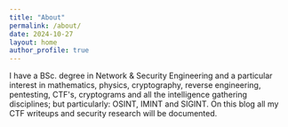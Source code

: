 ```yaml
---
title: "About"
permalink: /about/
date: 2024-10-27
layout: home
author_profile: true
---
```


I have a BSc. degree in Network & Security Engineering and a particular interest in mathematics, physics, cryptography, reverse engineering, pentesting, CTF's, cryptograms and all the intelligence gathering disciplines; but particularly: OSINT, IMINT and SIGINT. On this blog all my CTF writeups and security research will be documented.